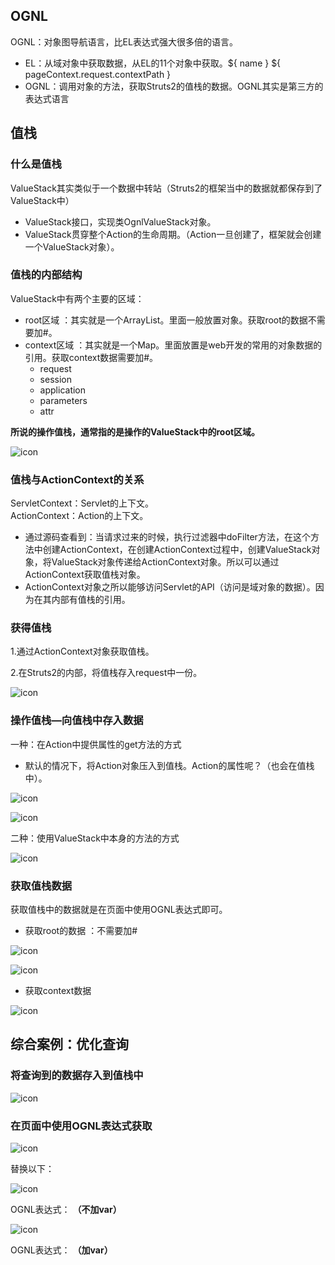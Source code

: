 ## OGNL   
  
OGNL：对象图导航语言，比EL表达式强大很多倍的语言。  

* EL：从域对象中获取数据，从EL的11个对象中获取。${ name } ${ pageContext.request.contextPath }
* OGNL：调用对象的方法，获取Struts2的值栈的数据。OGNL其实是第三方的表达式语言   

## 值栈     
   
### 什么是值栈

ValueStack其实类似于一个数据中转站（Struts2的框架当中的数据就都保存到了ValueStack中）
 
* ValueStack接口，实现类OgnlValueStack对象。
* ValueStack贯穿整个Action的生命周期。（Action一旦创建了，框架就会创建一个ValueStack对象）。
  
   
### 值栈的内部结构    
   
ValueStack中有两个主要的区域：

* root区域	：其实就是一个ArrayList。里面一般放置对象。获取root的数据不需要加#。
* context区域	：其实就是一个Map。里面放置是web开发的常用的对象数据的引用。获取context数据需要加#。
	* request
	* session
	* application
	* parameters
	* attr  

**所说的操作值栈，通常指的是操作的ValueStack中的root区域。**   
  
![icon](img/03-img01-Struts2.png)    
    
### 值栈与ActionContext的关系   
   
ServletContext：Servlet的上下文。  
ActionContext：Action的上下文。  

* 通过源码查看到：当请求过来的时候，执行过滤器中doFilter方法，在这个方法中创建ActionContext，在创建ActionContext过程中，创建ValueStack对象，将ValueStack对象传递给ActionContext对象。所以可以通过ActionContext获取值栈对象。
* ActionContext对象之所以能够访问Servlet的API（访问是域对象的数据）。因为在其内部有值栈的引用。  

   
### 获得值栈    
   
1.通过ActionContext对象获取值栈。      
   
2.在Struts2的内部，将值栈存入request中一份。    
   
![icon](img/03-img02-Struts2.png)   
   
  
### 操作值栈—向值栈中存入数据   
   
一种：在Action中提供属性的get方法的方式  

* 默认的情况下，将Action对象压入到值栈。Action的属性呢？（也会在值栈中）。    

![icon](img/03-img03-Struts2.png)   
  
![icon](img/03-img04-Struts2.png)       
   
   
二种：使用ValueStack中本身的方法的方式   
   
![icon](img/03-img05-Struts2.png)     

   
### 获取值栈数据
获取值栈中的数据就是在页面中使用OGNL表达式即可。   

* 获取root的数据	：不需要加#  

![icon](img/03-img06-Struts2.png)   
  
![icon](img/03-img07-Struts2.png)    
    
* 获取context数据   

![icon](img/03-img08-Struts2.png)    
   
  
## 综合案例：优化查询     
   
### 将查询到的数据存入到值栈中
   
![icon](img/03-img09-Struts2.png)    
   
### 在页面中使用OGNL表达式获取   
   
![icon](img/03-img10-Struts2.png)    
  
替换以下：  
  
![icon](img/03-img11-Struts2.png)    
   
OGNL表达式： **（不加var）**  
  
![icon](img/03-img12-Struts2.png)     
   
OGNL表达式： **（加var）**  